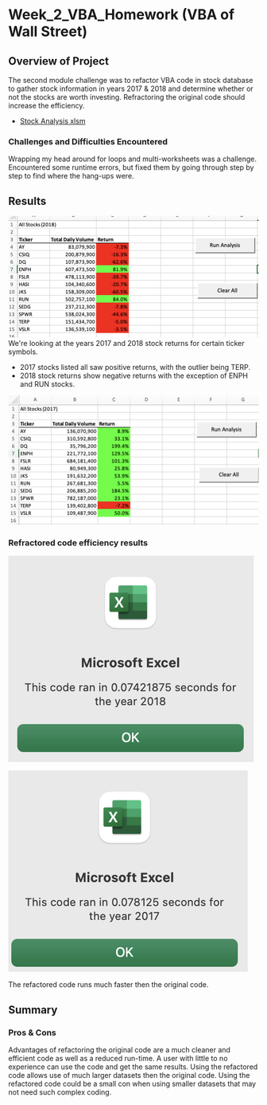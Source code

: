 # Week_2_VBA_Homework (VBA of Wall Street)

## Overview of Project
The second module challenge was to refactor VBA code in stock database to gather stock information in years 2017 & 2018 and determine whether or not the stocks are worth investing. Refractoring the original code should increase the efficiency.

- [Stock Analysis xlsm](https://github.com/matthallman/Week_2_VBA_Homework/blob/main/VBA_Challenge.xlsm)

### Challenges and Difficulties Encountered
Wrapping my head around for loops and multi-worksheets was a challenge.
Encountered some runtime errors, but fixed them by going through step by step to find where the hang-ups were.

## Results

![2018 Ticker Results](https://github.com/matthallman/Week_2_VBA_Homework/blob/main/Resources/All_Stocks_2018.png)
We're looking at the years 2017 and 2018 stock returns for certain ticker symbols. 
- 2017 stocks listed all saw positive returns, with the outlier being TERP. 
- 2018 stock returns show negative returns with the exception of ENPH and RUN stocks.

![2017 Ticker Results](https://github.com/matthallman/Week_2_VBA_Homework/blob/main/Resources/All_Stocks_2017.png)

### Refractored code efficiency results

![2018 times](https://github.com/matthallman/Week_2_VBA_Homework/blob/main/Resources/VBA_Challenge_2018.png)

![2017 times](https://github.com/matthallman/Week_2_VBA_Homework/blob/main/Resources/VBA_Challenge_2017.png)

The refactored code runs much faster then the original code.

## Summary 
### Pros & Cons
Advantages of refactoring the original code are a much cleaner and efficient code as well as a reduced run-time. A user with little to no experience can use the code and get the same results. Using the refactored code allows use of much larger datasets then the original code. 
Using the refactored code could be a small con when using smaller datasets that may not need such complex coding. 



